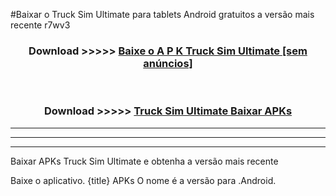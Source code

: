 #Baixar o Truck Sim Ultimate   para tablets Android gratuitos a versão mais recente r7wv3


<div align="center">
<h3>Download >>>>> <a href="https://pt-web.web.app/?pt= Truck Sim Ultimate ">Baixe o A P K Truck Sim Ultimate  [sem anúncios]</a></h3><br>

<h3>Download >>>>> <a href="https://pt-web.web.app/?pt= Truck Sim Ultimate ">Truck Sim Ultimate  Baixar APKs</a></h3>
</div>

----------------------------------------------------------

----------------------------------------------------------

----------------------------------------------------------

Baixar APKs Truck Sim Ultimate  e obtenha a versão mais recente

Baixe o aplicativo. {title} APKs O nome é a versão para .Android.


